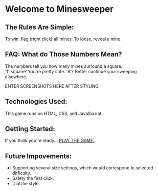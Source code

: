 # Welcome to Minesweeper
## The Rules Are Simple: 
To win, flag (right click) all mines. To loose, reveal a mine. 
## FAQ: What do Those Numbers Mean? 
The numbers tell you how many mines surround a square. <br> '1' square? You're pretty safe. '8'? Better continue your sweeping elsewhere.


ENTER SCREENSHOTS HERE AFTER STYLING

## Technologies Used:
This game runs on HTML, CSS, and JavaScrript. <br>

## Getting Started:
If you think you're ready... [PLAY THE GAME.](https://comerbdavid.github.io/minesweeper/ ).

## Future Impovements:
- Supporting several size settings, which would correspond to selected difficulty.
- Safety the first click.
- Dial the style.
